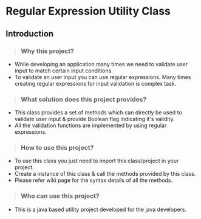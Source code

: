 # Regular Expression Utility Class #
## Introduction ##

> ### Why this project? ###
  * While developing an application many times we need to validate user input to match certain input conditions.
  * To validate an user input you can use regular expressions. Many times creating regular expressions for input validation is complex task.

> ### What solution does this project provides? ###
  * This class provides a set of methods which can directly be used to validate user input & provide Boolean flag indicating it's validity.
  * All the validation functions are implemented by using regular expressions.

> ### How to use this project? ###
  * To use this class you just need to import this class/project in your project.
  * Create a instance of this class & call the methods provided by this class.
  * Please refer wiki page for the syntax details of all the methods.

> ### Who can use this project? ###
  * This is a java based utility project developed for the java developers.